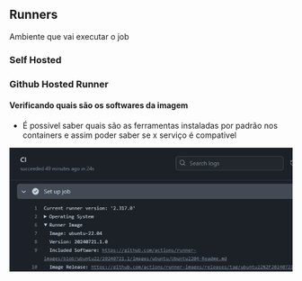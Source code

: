 ## Runners 
Ambiente que vai executar o job 

### Self Hosted

### Github Hosted Runner

#### Verificando quais são os softwares da imagem
- É possivel saber quais são as ferramentas instaladas por padrão nos containers e assim poder saber se x serviço é compativel

![Localização das dependencias da imagem ](assets/Pasted%20image%2020240726223333.png)

